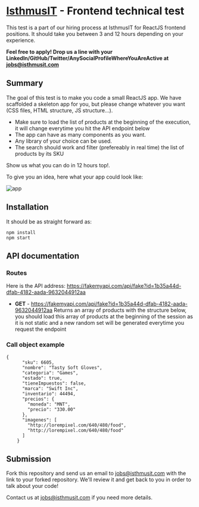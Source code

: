 # [IsthmusIT](https://isthmusit.com) - Frontend technical test

This test is a part of our hiring process at IsthmusIT for ReactJS frontend positions. It should take you between 3 and 12 hours depending on your experience.

**Feel free to apply! Drop us a line with your LinkedIn/GitHub/Twitter/AnySocialProfileWhereYouAreActive at jobs@isthmusit.com**


## Summary

The goal of this test is to make you code a small ReactJS app. We have scaffolded a skeleton app for you, but please change whatever you want (CSS files, HTML structure, JS structure...).

- Make sure to load the list of products at the beginning of the execution, it will change everytime you hit the API endpoint below
- The app can have as many components as you want.
- Any library of your choice can be used.
- The search should work and filter (prefereably in real time) the list of products by its SKU

Show us what you can do in 12 hours top!.


To give you an idea, here what your app could look like:


![app]()

## Installation

It should be as straight forward as:
```
npm install
npm start
```

## API documentation

### Routes

Here is the API address: https://fakemyapi.com/api/fake?id=1b35a44d-dfab-4182-aada-9632044912aa

- **GET** - https://fakemyapi.com/api/fake?id=1b35a44d-dfab-4182-aada-9632044912aa  Returns an array of products with the structure below, you should load this array of products at the beginning of the session as it is not static and a new random set will be generated everytime you request the endpoint

### Call object example

```
{
      "sku": 6605,
      "nombre": "Tasty Soft Gloves",
      "categoria": "Games",
      "estado": true,
      "tieneImpuestos": false,
      "marca": "Swift Inc",
      "inventario": 44494,
      "precios": {
        "moneda": "MNT",
        "precio": "330.00"
      },
      "imagenes": [
        "http://lorempixel.com/640/480/food",
        "http://lorempixel.com/640/480/food"
      ]
    }
```

## Submission

Fork this repository and send us an email to jobs@isthmusit.com with the link to your forked repository. We'll review it and get back to you in order to talk about your code!

Contact us at jobs@isthmusit.com if you need more details.
